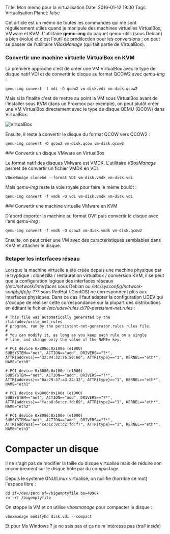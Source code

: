 Title: Mon mémo pour la virtualisation
Date: 2016-01-12 19:00
Tags: Virtualisation
Planet: false

Cet article est un mémo de toutes les commandes qui me sont régulièrement
utiles quand je manipule des machines virtuelles VirtualBox, VMware et KVM.
L'utilitaire **qemu-img** du paquet qemu-utils (sous Debian) a bien évolué et
c'est l'outil de prédilection pour les conversions ; on peut se passer de
l'utilitaire *VBoxManage* (qui fait partie de VirtualBox).

### Convertir une machine virtuelle VirtualBox en KVM 

La première approche c'est de créer une VM VirtualBox avec le type de disque
natif VDI et de convertir le disque au format QCOW2 avec *qemu-img* : 

    qemu-img convert -f vdi -O qcow2 vm-disk.vdi vm-disk.qcow2

Mais si la finalité c'est de mettre au point la VM sous VirtualBox avant de
l'installer sous KVM (dans un Proxmox par exemple), on peut plutôt créer une VM
VirtualBox directement avec le type de disque QEMU (QCOW) dans VirtualBox.

![VirtualBox](images/2016/virtualbox-creation.png "VirtualBox")

Ensuite, il reste à convertir le disque du format QCOW vers QCOW2 :

    qemu-img convert -O qcow2 vm-disk.qcow vm-disk.qcow2

### Convertir un disque VMware en VirtualBox

Le format natif des disques VMware est VMDK. L'utilitaire *VBoxManage* permet
de convertir un fichier VMDK en VDI.

    VBoxManage clonehd --format VDI vm-disk.vmdk vm-disk.vdi

Mais *qemu-img* reste la voie royale pour faire le même boulôt : 

    qemu-img convert -f vmdk -O vdi vm-disk.vmdk vm-disk.vdi

### Convertir une machine virtuelle VMware en KVM

D'abord exporter la machine au format OVF puis convertir le disque avec l'ami *qemu-img* :

    qemu-img convert -f vmdk -O qcow2 vm-disk.vmdk vm-disk.qcow2

Ensuite, on peut créer une VM avec des caractéristiques semblables dans KVM et
attacher le disque.

### Retaper les interfaces réseau 

Lorsque la machine virtuelle a été créée depuis une machine physique par le
tryptique : clonezilla / restauration virtualbox / conversion KVM, il se peut
que la configuration logique des interfaces réseaux (*/etc/network/interfaces*
sous Debian ou */etc/sysconfig/network-scripts/ifcfg-???* sous RedHat / CentOS)
ne correspondent plus aux interfaces physiques. Dans ce cas il faut adapter la
configuration UDEV qui s'occupe de réaliser cette correspondance sur la plupart
des distributions en éditant le fichier
*/etc/udev/rules.d/70-persistent-net.rules* :

    # This file was automatically generated by the /lib/udev/write_net_rules
    # program, run by the persistent-net-generator.rules rules file.
    #
    # You can modify it, as long as you keep each rule on a single
    # line, and change only the value of the NAME= key.

    # PCI device 0x8086:0x100e (e1000)
    SUBSYSTEM=="net", ACTION=="add", DRIVERS=="?*", ATTR{address}=="32:94:32:76:50:6d", ATTR{type}=="1", KERNEL=="eth*", NAME="eth0"

    # PCI device 0x8086:0x100e (e1000)
    SUBSYSTEM=="net", ACTION=="add", DRIVERS=="?*", ATTR{address}=="6a:79:37:a3:24:32", ATTR{type}=="1", KERNEL=="eth*", NAME="eth1"

    # PCI device 0x8086:0x100e (e1000)
    SUBSYSTEM=="net", ACTION=="add", DRIVERS=="?*", ATTR{address}=="fa:a8:8e:cc:fd:69", ATTR{type}=="1", KERNEL=="eth*", NAME="eth2"

    # PCI device 0x8086:0x100e (e1000)
    SUBSYSTEM=="net", ACTION=="add", DRIVERS=="?*", ATTR{address}=="ce:1c:8c:c2:fd:f7", ATTR{type}=="1", KERNEL=="eth*", NAME="eth3"
   
# Compacter un disque

Il ne s'agit pas de modifier la taille du disque virtualisé mais de réduire son encombrement sur le disque hôte par du compactage. 

Depuis le système GNU/Linux virtualisé, on nullifie (horrible ce mot) l'espace libre :

    dd if=/dev/zero of=/bigemptyfile bs=4096k
    rm -rf /bigemptyfile

On stoppe la VM et on utilise *vboxmanage* pour compacter le disque :

    vboxmanage modifyhd disk.vdi --compact

Et pour Ms Windows ? je ne sais pas et ça ne m'intéresse pas (*troll inside*)
